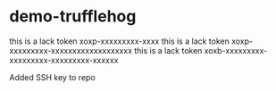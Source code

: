 # demo-trufflehog

this is a lack token xoxp-xxxxxxxxx-xxxx
this is a lack token xoxp-xxxxxxxxx-xxxxxxxxxxxxxxxxxxx
this is a lack token xoxb-xxxxxxxxx-xxxxxxxxx-xxxxxxxxx-xxxxxx


Added SSH key to repo

